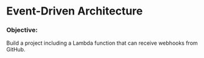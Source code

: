 # Event-Driven Architecture
### Objective:
Build a project including a Lambda function that can receive webhooks from GitHub.
